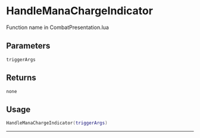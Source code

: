 # HandleManaChargeIndicator
Function name in CombatPresentation.lua
## Parameters
`triggerArgs`
## Returns
`none`
## Usage
```lua
HandleManaChargeIndicator(triggerArgs)
```
---
